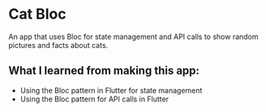 # Cat Bloc

An app that uses Bloc for state management and API calls to show random pictures and facts about cats.

## What I learned from making this app:
- Using the Bloc pattern in Flutter for state management
- Using the Bloc pattern for API calls in Flutter
